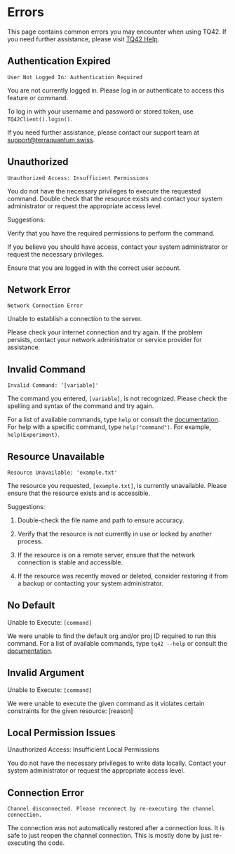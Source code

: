# Errors
This page contains common errors you may encounter when using TQ42. If you need further assistance, please visit [TQ42 Help](https://help.terraquantum.io/).

## Authentication Expired
`User Not Logged In: Authentication Required`

You are not currently logged in. Please log in or authenticate to access this feature or command.

To log in with your username and password or stored token, use `TQ42Client().login()`.

If you need further assistance, please contact our support team at support@terraquantum.swiss.

## Unauthorized

`Unauthorized Access: Insufficient Permissions`

You do not have the necessary privileges to execute the requested command. Double check that the resource exists and contact your system administrator or request the appropriate access level.

Suggestions:

Verify that you have the required permissions to perform the command.

If you believe you should have access, contact your system administrator or request the necessary privileges.

Ensure that you are logged in with the correct user account.

## Network Error

`Network Connection Error`

Unable to establish a connection to the server.

Please check your internet connection and try again. If the problem persists, contact your network administrator or service provider for assistance.

## Invalid Command

`Invalid Command: ‘[variable]'`

The command you entered, `[variable]`, is not recognized. Please check the spelling and syntax of the command and try again.

For a list of available commands, type `help` or consult the [documentation](https://docs.tq42.com/en/latest/). For help with a specific command, type `help("command")`. For example, `help(Experiment)`.

## Resource Unavailable

`Resource Unavailable: 'example.txt'`

The resource you requested, `[example.txt]`, is currently unavailable. Please ensure that the resource exists and is accessible.

Suggestions:

1. Double-check the file name and path to ensure accuracy.

2. Verify that the resource is not currently in use or locked by another process.

3. If the resource is on a remote server, ensure that the network connection is stable and accessible.

4. If the resource was recently moved or deleted, consider restoring it from a backup or contacting your system administrator.

## No Default

Unable to Execute: `[command]`

We were unable to find the default org and/or proj ID required to run this command.
For a list of available commands, type `tq42 --help` or consult the [documentation](https://docs.tq42.com/en/latest/).

## Invalid Argument

Unable to Execute: `[command]`

We were unable to execute the given command as it violates certain constraints for the given resource:
[reason]

## Local Permission Issues

Unauthorized Access: Insufficient Local Permissions

You do not have the necessary privileges to write data locally.
Contact your system administrator or request the appropriate access level.

## Connection Error

`Channel disconnected. Please reconnect by re-executing the channel connection.`

The connection was not automatically restored after a connection loss. It is safe to just reopen the channel connection.
This is mostly done by just re-executing the code.
